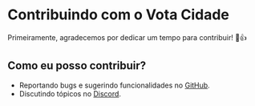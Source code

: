 # Contribuindo com o Vota Cidade

Primeiramente, agradecemos por dedicar um tempo para contribuir! :tada::+1:

## Como eu posso contribuir?

* Reportando bugs e sugerindo funcionalidades no [GitHub](https://github.com/Minhacps/votacidade/issues).
* Discutindo tópicos no [Discord](https://discord.gg/HGrEDmz).
